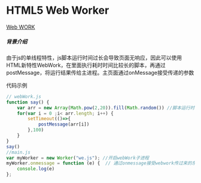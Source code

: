 # 				HTML5 Web Worker

[Web WORK](https://juejin.im/post/59c1b3645188250ea1502e46)

##### 背景介绍

​		由于js的单线程特性，js脚本运行时间过长会导致页面无响应，因此可以使用HTML新特性WebWork，在里面执行耗时时间比较长的脚本，再通过postMessage，将运行结果传给主进程。主页面通过onMessage接受传递的参数

代码示例

```js
// webWork.js
function say() {
    var arr = new Array(Math.pow(2,20)).fill(Math.random()) //脚本运行时间很长
    for(var i = 0 ;i< arr.length; i++) {
        setTimeout(()=>{
            postMessage(arr[i])
        },100)
    }
}
say()
//main.js
var myWorker = new Worker("we.js"); //开启webWork子进程
myWorker.onmessage = function (e) {  // 通过onmessage接受webwork传过来的东西
    console.log(e)
};
```

